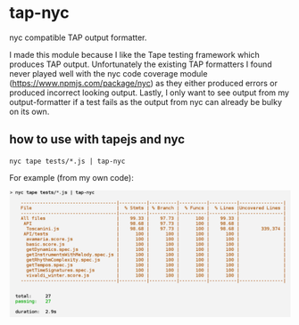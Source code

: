 # tap-nyc
nyc compatible TAP output formatter. 

I made this module because I like the Tape testing framework which produces
TAP output. Unfortunately the existing TAP formatters I found never played well with the nyc code coverage module 
(https://www.npmjs.com/package/nyc)
as they either produced errors or produced incorrect looking output. Lastly, I only want to see output from my
output-formatter if a test fails as the output from nyc can already be bulky on its own.

## how to use with tapejs and nyc
    nyc tape tests/*.js | tap-nyc
    
For example (from my own code):

![](https://raw.githubusercontent.com/MegaArman/npm_images/master/tapnyc.png)

